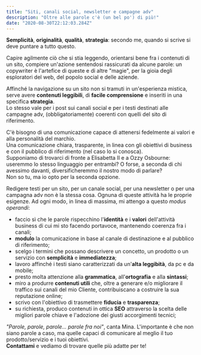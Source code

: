 ```yaml
---
title: "Siti, canali social, newsletter e campagne adv"
description: "Oltre alle parole c'è (un bel po') di più!"
date: "2020-08-30T22:12:03.284Z"
---
```


**Semplicità**, **originalità**, **qualità**, **strategia**: secondo me, quando si scrive si deve puntare a tutto questo.

Capire agilmente ciò che si stia leggendo, orientarsi bene fra i contenuti di un sito, compiere un'azione sentendosi rassicurati da alcune parole: un copywriter è l'artefice di queste e di altre "magie", per la gioia degli esploratori del web, del popolo social e delle aziende.

Affinché la navigazione su un sito non si tramuti in un'esperienza mistica, serve avere **contenuti leggibili**, di **facile comprensione** e inseriti in una specifica **strategia**.<br/> 
Lo stesso vale per i post sui canali social e per i testi destinati alle campagne adv, (obbligatoriamente) coerenti con quelli del sito di riferimento.

C'è bisogno di una comunicazione capace di attenersi fedelmente ai valori e alla personalità del marchio.<br/>
Una comunicazione chiara, trasparente, in linea con gli obiettivi di business e con il pubblico di riferimento (nel caso lo si conosca).<br/> 
Supponiamo di trovarci di fronte a Elisabetta II e a Ozzy Osbourne: useremmo lo stesso linguaggio per entrambi? O forse, a seconda di chi avessimo davanti, diversificheremmo il nostro modo di parlare?<br/>
Non so tu, ma io opto per la seconda opzione.

Redigere testi per un sito, per un canale social, per una newsletter o per una campagna adv non è la stessa cosa. Ognuna di queste attività ha le proprie esigenze. 
Ad ogni modo, in linea di massima, mi attengo a questo *modus operandi*:

- faccio sì che le parole rispecchino l'**identità** e i **valori** dell'attività business di cui mi sto facendo portavoce, mantenendo coerenza fra i canali;
- **modulo** la comunicazione in base al canale di destinazione e al pubblico di riferimento;
- scelgo i termini che possano descrivere un concetto, un prodotto o un servizio con **semplicità** e **immediatezza**;
- lavoro affinché i testi siano caratterizzati da un'**alta leggibità**, da pc e da mobile;
- presto molta attenzione alla **grammatica**, all'**ortografia** e alla **sintassi**;
- miro a produrre **contenuti utili** che, oltre a generare e/o migliorare il traffico sui canali del mio Cliente, contribuiscano a costruire la sua reputazione online;
- scrivo con l'obiettivo di trasmettere **fiducia** e **trasparenza**;
- su richiesta, produco contenuti in ottica **SEO** attraverso la scelta delle migliori parole chiave e l'adozione dei giusti accorgimenti tecnici;


_"Parole, parole, parole... parole fra noi"_, canta Mina.
L'importante è che non siano parole a caso, ma quelle capaci di comunicare al meglio il tuo prodotto/servizio e i tuoi obiettivi.<br/>
**Contattami** e vediamo di trovare quelle più adatte per te!
